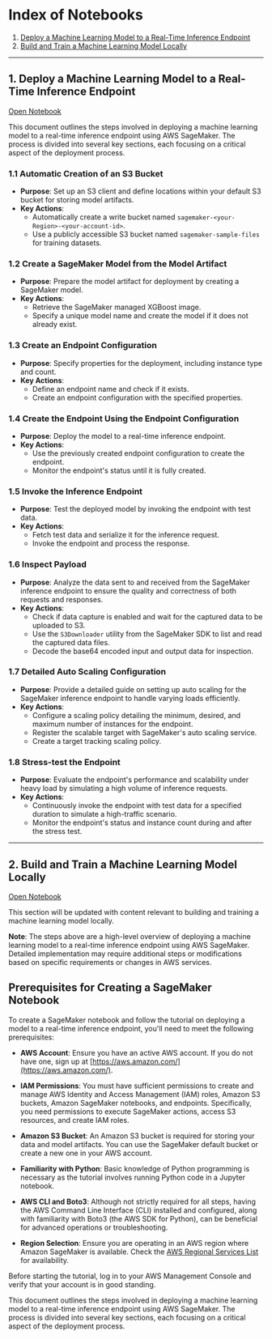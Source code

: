 

# Index of Notebooks

1. [Deploy a Machine Learning Model to a Real-Time Inference Endpoint](#1-deploy-a-machine-learning-model-to-a-real-time-inference-endpoint)
2. [Build and Train a Machine Learning Model Locally](#2-build-and-train-a-machine-learning-model-locally)

---

## 1. Deploy a Machine Learning Model to a Real-Time Inference Endpoint

[Open Notebook](Deploy%20a%20Machine%20Learning%20Model%20to%20a%20Real-Time%20Inference%20Endpoint.ipynb)

This document outlines the steps involved in deploying a machine learning model to a real-time inference endpoint using AWS SageMaker. The process is divided into several key sections, each focusing on a critical aspect of the deployment process.

### 1.1 Automatic Creation of an S3 Bucket

- **Purpose**: Set up an S3 client and define locations within your default S3 bucket for storing model artifacts.
- **Key Actions**:
  - Automatically create a write bucket named `sagemaker-<your-Region>-<your-account-id>`.
  - Use a publicly accessible S3 bucket named `sagemaker-sample-files` for training datasets.

### 1.2 Create a SageMaker Model from the Model Artifact

- **Purpose**: Prepare the model artifact for deployment by creating a SageMaker model.
- **Key Actions**:
  - Retrieve the SageMaker managed XGBoost image.
  - Specify a unique model name and create the model if it does not already exist.

### 1.3 Create an Endpoint Configuration

- **Purpose**: Specify properties for the deployment, including instance type and count.
- **Key Actions**:
  - Define an endpoint name and check if it exists.
  - Create an endpoint configuration with the specified properties.

### 1.4 Create the Endpoint Using the Endpoint Configuration

- **Purpose**: Deploy the model to a real-time inference endpoint.
- **Key Actions**:
  - Use the previously created endpoint configuration to create the endpoint.
  - Monitor the endpoint's status until it is fully created.

### 1.5 Invoke the Inference Endpoint

- **Purpose**: Test the deployed model by invoking the endpoint with test data.
- **Key Actions**:
  - Fetch test data and serialize it for the inference request.
  - Invoke the endpoint and process the response.

### 1.6 Inspect Payload

- **Purpose**: Analyze the data sent to and received from the SageMaker inference endpoint to ensure the quality and correctness of both requests and responses.
- **Key Actions**:
  - Check if data capture is enabled and wait for the captured data to be uploaded to S3.
  - Use the `S3Downloader` utility from the SageMaker SDK to list and read the captured data files.
  - Decode the base64 encoded input and output data for inspection.

### 1.7 Detailed Auto Scaling Configuration

- **Purpose**: Provide a detailed guide on setting up auto scaling for the SageMaker inference endpoint to handle varying loads efficiently.
- **Key Actions**:
  - Configure a scaling policy detailing the minimum, desired, and maximum number of instances for the endpoint.
  - Register the scalable target with SageMaker's auto scaling service.
  - Create a target tracking scaling policy.

### 1.8 Stress-test the Endpoint

- **Purpose**: Evaluate the endpoint's performance and scalability under heavy load by simulating a high volume of inference requests.
- **Key Actions**:
  - Continuously invoke the endpoint with test data for a specified duration to simulate a high-traffic scenario.
  - Monitor the endpoint's status and instance count during and after the stress test.

---

## 2. Build and Train a Machine Learning Model Locally

[Open Notebook](#file:Build%20and%20Train%20a%20Machine%20Learning%20Model%20Locally.ipynb)

This section will be updated with content relevant to building and training a machine learning model locally.






**Note**: The steps above are a high-level overview of deploying a machine learning model to a real-time inference endpoint using AWS SageMaker. Detailed implementation may require additional steps or modifications based on specific requirements or changes in AWS services.



## Prerequisites for Creating a SageMaker Notebook

To create a SageMaker notebook and follow the tutorial on deploying a model to a real-time inference endpoint, you'll need to meet the following prerequisites:

- **AWS Account**: Ensure you have an active AWS account. If you do not have one, sign up at [https://aws.amazon.com/](https://aws.amazon.com/).

- **IAM Permissions**: You must have sufficient permissions to create and manage AWS Identity and Access Management (IAM) roles, Amazon S3 buckets, Amazon SageMaker notebooks, and endpoints. Specifically, you need permissions to execute SageMaker actions, access S3 resources, and create IAM roles.

- **Amazon S3 Bucket**: An Amazon S3 bucket is required for storing your data and model artifacts. You can use the SageMaker default bucket or create a new one in your AWS account.

- **Familiarity with Python**: Basic knowledge of Python programming is necessary as the tutorial involves running Python code in a Jupyter notebook.

- **AWS CLI and Boto3**: Although not strictly required for all steps, having the AWS Command Line Interface (CLI) installed and configured, along with familiarity with Boto3 (the AWS SDK for Python), can be beneficial for advanced operations or troubleshooting.

- **Region Selection**: Ensure you are operating in an AWS region where Amazon SageMaker is available. Check the [AWS Regional Services List](https://aws.amazon.com/about-aws/global-infrastructure/regional-product-services/) for availability.

Before starting the tutorial, log in to your AWS Management Console and verify that your account is in good standing.

This document outlines the steps involved in deploying a machine learning model to a real-time inference endpoint using AWS SageMaker. The process is divided into several key sections, each focusing on a critical aspect of the deployment process.